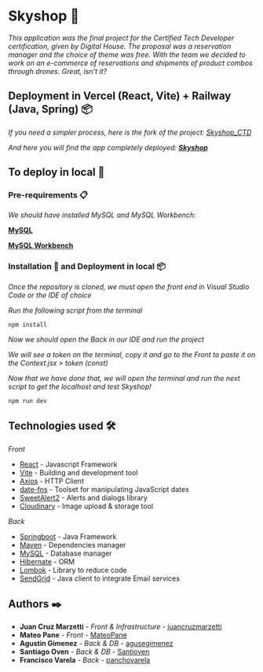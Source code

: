 # Skyshop 🚀

_This application was the final project for the Certified Tech Developer certification, given by Digital House.
The proposal was a reservation manager and the choice of theme was free. With the team we decided to work on an e-commerce of reservations and shipments of product combos through drones. Great, isn't it?_

## Deployment in Vercel (React, Vite) + Railway (Java, Spring) 📦

_If you need a simpler process, here is the fork of the project: [Skyshop_CTD](https://github.com/juancruzmarzetti/CTD_Integrador_Equipo1)_

_And here you will find the app completely deployed: **[Skyshop](https://ctd-integrador-equipo1.vercel.app/)**_

## To deploy in local 🚀

### Pre-requirements 📋

_We should have installed MySQL and MySQL Workbench:_

**[MySQL](https://dev.mysql.com/downloads/mysql/)**

**[MySQL Workbench](https://dev.mysql.com/downloads/workbench/)**

### Installation 🔧 and Deployment in local 📦

_Once the repository is cloned, we must open the front end in Visual Studio Code or the IDE of choice_

_Run the following script from the terminal_

```
npm install
```

_Now we should open the Back in our IDE and run the project_

_We will see a token on the terminal, copy it and go to the Front to paste it on the Context.jsx > token (const)_


_Now that we have done that, we will open the terminal and run the next script to get the localhost and test Skyshop!_

```
npm run dev
```

## Technologies used 🛠️

_Front_

* [React](https://react.dev/) - Javascript Framework
* [Vite](https://vite.dev/guide/) - Building and development tool
* [Axios](https://axios-http.com/es/docs/intro) - HTTP Client
* [date-fns](https://date-fns.org/docs/Getting-Started) - Toolset for manipulating JavaScript dates
* [SweetAlert2](https://sweetalert2.github.io/) - Alerts and dialogs library
* [Cloudinary](https://cloudinary.com/) - Image upload & storage tool

_Back_

* [Springboot](https://spring.io/projects/spring-boot) - Java Framework
* [Maven](https://maven.apache.org/) - Dependencies manager
* [MySQL](https://www.mysql.com/products/workbench/) - Database manager
* [Hibernate](https://docs.spring.io/spring-framework/reference/data-access/orm/hibernate.html) - ORM
* [Lombok](https://projectlombok.org/) - Library to reduce code
* [SendGrid](https://sendgrid.com/en-us/resource/setting-up-your-email-infrastructure-with-twilio-sendgrid) - Java client to integrate Email services

## Authors ✒️

* **Juan Cruz Marzetti** - *Front & Infrastructure* - [juancruzmarzetti](https://github.com/juancruzmarzetti)
* **Mateo Pane** - *Front* - [MateoPane](https://github.com/MateoPane)
* **Agustin Gimenez** - *Back & DB* - [agusegimenez](https://github.com/agusegimenez)
* **Santiago Oven** - *Back & DB* - [Santioven](https://github.com/Santioven)
* **Francisco Varela** - *Back* - [panchovarela](https://github.com/panchovarela)
